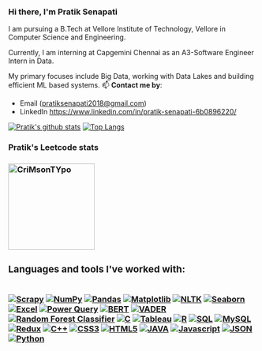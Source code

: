 ### Hi there, I'm Pratik Senapati 
<!-- (https://www.andrew.cmu.edu/user/yuezhao2/)  -->


I am pursuing a B.Tech at Vellore Institute of Technology, Vellore in Computer Science and Engineering. 

Currently, I am interning at Capgemini Chennai as an A3-Software Engineer Intern in Data.

My primary focuses include Big Data, working with Data Lakes and building efficient ML based systems.
📫 **Contact me by**:
- Email (pratiksenapati2018@gmail.com)
- LinkedIn https://www.linkedin.com/in/pratik-senapati-6b0896220/




[![Pratik's github stats](https://github-readme-stats.vercel.app/api?username=CriMsonTYpo&theme=material-palenight&count_private=true&hide=contribs)](https://github.com/anuraghazra/github-readme-stats)
[![Top Langs](https://github-readme-stats.vercel.app/api/top-langs/?username=CriMsonTYpo&theme=material-palenight&hide=Jupyter&layout=compact)](https://github.com/anuraghazra/github-readme-stats)
<h3>Pratik's Leetcode stats<h3>
<img height="175em" src="https://leetcode.card.workers.dev/?username=CriMsonTYpo&theme=dark" alt="CriMsonTYpo"/>
<div>
  <h3>Languages and tools I've worked with:</h3><br>
<!--     <a href="https://"><img src="https://img.shields.io/badge/.NET-5C2D91?style=for-the-badge&logo=.net&logoColor=white" alt=".NET"></a>
    <a href="https://"><img src="https://img.shields.io/badge/bootstrap-%23563D7C.svg?style=for-the-badge&logo=bootstrap&logoColor=white" alt="Bootstrap"></a>
    <a href="https://"><img src="https://img.shields.io/badge/chakra-%234ED1C5.svg?style=for-the-badge&logo=chakraui&logoColor=white" alt="Chakra UI"></a>
    <a href="https://"><img src="https://img.shields.io/badge/express.js-%23404d59.svg?style=for-the-badge&logo=express&logoColor=%2361DAFB" alt="Express"></a>
    <a href="https://"><img src="https://img.shields.io/badge/MUI-%230081CB.svg?style=for-the-badge&logo=mui&logoColor=white" alt="MUI"></a>
    <a href="https://"><img src="https://img.shields.io/badge/NPM-%23000000.svg?style=for-the-badge&logo=npm&logoColor=white" alt="NPM"></a>
    <a href="https://"><img src="https://img.shields.io/badge/Next-black?style=for-the-badge&logo=next.js&logoColor=white" alt="Next.JS"></a>
    <a href="https://"><img src="https://img.shields.io/badge/node.js-6DA55F?style=for-the-badge&logo=node.js&logoColor=white" alt="Node.JS"></a>
    <a href="https://"><img src="https://img.shields.io/badge/react-%2320232a.svg?style=for-the-badge&logo=react&logoColor=%2361DAFB" alt="React"></a>
    <a href="https://"><img src="https://img.shields.io/badge/React_Router-CA4245?style=for-the-badge&logo=react-router&logoColor=white" alt="React-router"></a>
    <a href="https://"><img src="https://img.shields.io/badge/React%20Hook%20Form-%23EC5990.svg?style=for-the-badge&logo=reacthookform&logoColor=white" alt="React-hook-form"></a> -->
<!--     <a href="https://"><img src="https://img.shields.io/badge/redux-%23593d88.svg?style=for-the-badge&logo=redux&logoColor=white" alt="Redux"></a>
    <a href="https://"><img src="https://img.shields.io/badge/tailwindcss-%2338B2AC.svg?style=for-the-badge&logo=tailwind-css&logoColor=white" alt="Redux"></a>
    <a href="https://"><img src="https://img.shields.io/badge/webpack-%238DD6F9.svg?style=for-the-badge&logo=webpack&logoColor=black" alt="Webpack"></a> -->
  <a href="https://"><img src="https://img.shields.io/badge/Scrapy-%23024ea3.svg?style=for-the-badge&logo=scrapy&logoColor=white" alt="Scrapy"></a>
<a href="https://"><img src="https://img.shields.io/badge/NumPy-%23013243.svg?style=for-the-badge&logo=numpy&logoColor=white" alt="NumPy"></a>
<a href="https://"><img src="https://img.shields.io/badge/Pandas-%23150458.svg?style=for-the-badge&logo=pandas&logoColor=white" alt="Pandas"></a>
<a href="https://"><img src="https://img.shields.io/badge/Matplotlib-%23F37726.svg?style=for-the-badge&logo=matplotlib&logoColor=white" alt="Matplotlib"></a>
<a href="https://"><img src="https://img.shields.io/badge/NLTK-%2300BFFF.svg?style=for-the-badge&logo=nltk&logoColor=white" alt="NLTK"></a>
<a href="https://"><img src="https://img.shields.io/badge/Seaborn-%2396D5F2.svg?style=for-the-badge&logo=seaborn&logoColor=white" alt="Seaborn"></a>
<a href="https://"><img src="https://img.shields.io/badge/Excel-217346?style=for-the-badge&logo=microsoft-excel&logoColor=white" alt="Excel"></a>
  <a href="https://"><img src="https://img.shields.io/badge/Power%20Query-%23F2C811.svg?style=for-the-badge&logo=microsoft-excel&logoColor=white" alt="Power Query"></a>
<a href="https://"><img src="https://img.shields.io/badge/BERT-%23FF9800.svg?style=for-the-badge&logo=pytorch&logoColor=white" alt="BERT"></a>
  <a href="https://"><img src="https://img.shields.io/badge/VADER-%23FB4D3D.svg?style=for-the-badge&logo=python&logoColor=white" alt="VADER"></a>
  <a href="https://"><img src="https://img.shields.io/badge/Random%20Forest-%23239120.svg?style=for-the-badge&logo=scikit-learn&logoColor=white" alt="Random Forest Classifier"></a>
    <a href="https://"><img src="https://img.shields.io/badge/C-00599C?style=for-the-badge&logo=c&logoColor=white" alt="C"></a>
  <a href="https://"><img src="https://img.shields.io/badge/Tableau-%23E97627.svg?style=for-the-badge&logo=tableau&logoColor=white" alt="Tableau"></a>
<a href="https://"><img src="https://img.shields.io/badge/R-%23276DC3.svg?style=for-the-badge&logo=r&logoColor=white" alt="R"></a>
<a href="https://"><img src="https://img.shields.io/badge/SQL-%2300f.svg?style=for-the-badge&logo=sqlite&logoColor=white" alt="SQL"></a>
<a href="https://"><img src="https://img.shields.io/badge/MySQL-%2300f.svg?style=for-the-badge&logo=mysql&logoColor=white" alt="MySQL"></a>
<!--     <a href="https://"><img src="https://img.shields.io/badge/C%23-239120?style=for-the-badge&logo=c-sharp&logoColor=white" alt="C#"></a> -->
<a href="https://"><img src="https://img.shields.io/badge/tailwindcss-%2338B2AC.svg?style=for-the-badge&logo=tailwind-css&logoColor=white" alt="Redux"></a>
    <a href="https://"><img src="https://img.shields.io/badge/C%2B%2B-00599C?style=for-the-badge&logo=c%2B%2B&logoColor=white" alt="C++"></a>
    <a href="https://"><img src="https://img.shields.io/badge/CSS3-1572B6?style=for-the-badge&logo=css3&logoColor=white" alt="CSS3"></a>
    <a href="https://"><img src="https://img.shields.io/badge/HTML5-E34F26?style=for-the-badge&logo=html5&logoColor=white" alt="HTML5"></a>
    <a href="https://"><img src="https://img.shields.io/badge/java-%23ED8B00.svg?style=for-the-badge&logo=java&logoColor=white" alt="JAVA"></a>
        <a href="https://"><img src="https://img.shields.io/badge/JavaScript-323330?style=for-the-badge&logo=javascript&logoColor=F7DF1E" alt="Javascript"></a>
    <a href="https://"><img src="https://img.shields.io/badge/json-5E5C5C?style=for-the-badge&logo=json&logoColor=white" alt="JSON"></a>
    <a href="https://"><img src="https://img.shields.io/badge/Python-FFD43B?style=for-the-badge&logo=python&logoColor=blue" alt="Python"></a>
<!--     <a href="https://"><img src="https://img.shields.io/badge/TypeScript-007ACC?style=for-the-badge&logo=typescript&logoColor=white" alt="Typescript"></a> -->
</div>



  <div>
  </div>




